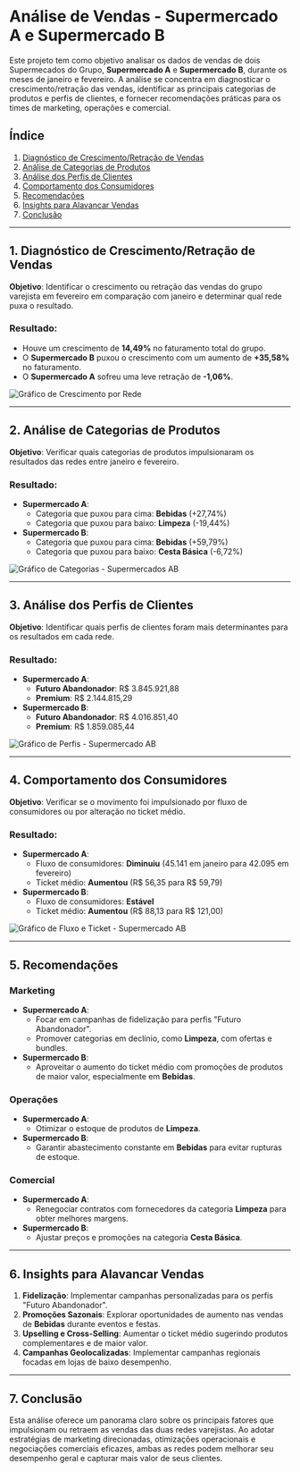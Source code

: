 # Análise de Vendas - Supermercado A e Supermercado B

Este projeto tem como objetivo analisar os dados de vendas de dois Supermecados do Grupo, **Supermercado A** e **Supermercado B**, durante os meses de janeiro e fevereiro. 
A análise se concentra em diagnosticar o crescimento/retração das vendas, identificar as principais categorias de produtos e perfis de clientes, e fornecer recomendações práticas para os times de marketing, operações e comercial.

## Índice
1. [Diagnóstico de Crescimento/Retração de Vendas](#1-diagnóstico-de-crescimento-retração-de-vendas)
2. [Análise de Categorias de Produtos](#2-análise-de-categorias-de-produtos)
3. [Análise dos Perfis de Clientes](#3-análise-dos-perfis-de-clientes)
4. [Comportamento dos Consumidores](#4-comportamento-dos-consumidores)
5. [Recomendações](#5-recomendações)
6. [Insights para Alavancar Vendas](#6-insights-para-alavancar-vendas)
7. [Conclusão](#7-conclusão)

---

## 1. Diagnóstico de Crescimento/Retração de Vendas

**Objetivo**: Identificar o crescimento ou retração das vendas do grupo varejista em fevereiro em comparação com janeiro e determinar qual rede puxa o resultado.

### Resultado:
- Houve um crescimento de **14,49%** no faturamento total do grupo.
- O **Supermercado B** puxou o crescimento com um aumento de **+35,58%** no faturamento.
- O **Supermercado A** sofreu uma leve retração de **-1,06%**.

![Gráfico de Crescimento por Rede](crescimento_vendas.png)

---

## 2. Análise de Categorias de Produtos

**Objetivo**: Verificar quais categorias de produtos impulsionaram os resultados das redes entre janeiro e fevereiro.

### Resultado:
- **Supermercado A**:
  - Categoria que puxou para cima: **Bebidas** (+27,74%)
  - Categoria que puxou para baixo: **Limpeza** (-19,44%)
- **Supermercado B**:
  - Categoria que puxou para cima: **Bebidas** (+59,79%)
  - Categoria que puxou para baixo: **Cesta Básica** (-6,72%)

![Gráfico de Categorias - Supermercados AB](categorias_supermercado_ab.png)

---

## 3. Análise dos Perfis de Clientes

**Objetivo**: Identificar quais perfis de clientes foram mais determinantes para os resultados em cada rede.

### Resultado:
- **Supermercado A**:
  - **Futuro Abandonador**: R$ 3.845.921,88
  - **Premium**: R$ 2.144.815,29
- **Supermercado B**:
  - **Futuro Abandonador**: R$ 4.016.851,40
  - **Premium**: R$ 1.859.085,44

![Gráfico de Perfis - Supermercado AB](perfis_supermercado_ab.png)

---

## 4. Comportamento dos Consumidores

**Objetivo**: Verificar se o movimento foi impulsionado por fluxo de consumidores ou por alteração no ticket médio.

### Resultado:
- **Supermercado A**:
  - Fluxo de consumidores: **Diminuiu** (45.141 em janeiro para 42.095 em fevereiro)
  - Ticket médio: **Aumentou** (R$ 56,35 para R$ 59,79)
- **Supermercado B**:
  - Fluxo de consumidores: **Estável**
  - Ticket médio: **Aumentou** (R$ 88,13 para R$ 121,00)

![Gráfico de Fluxo e Ticket - Supermercado AB](fluxo_ticket_ab.png)

---

## 5. Recomendações

### **Marketing**
- **Supermercado A**:
  - Focar em campanhas de fidelização para perfis "Futuro Abandonador".
  - Promover categorias em declínio, como **Limpeza**, com ofertas e bundles.
- **Supermercado B**:
  - Aproveitar o aumento do ticket médio com promoções de produtos de maior valor, especialmente em **Bebidas**.

### **Operações**
- **Supermercado A**:
  - Otimizar o estoque de produtos de **Limpeza**.
- **Supermercado B**:
  - Garantir abastecimento constante em **Bebidas** para evitar rupturas de estoque.

### **Comercial**
- **Supermercado A**:
  - Renegociar contratos com fornecedores da categoria **Limpeza** para obter melhores margens.
- **Supermercado B**:
  - Ajustar preços e promoções na categoria **Cesta Básica**.

---

## 6. Insights para Alavancar Vendas

1. **Fidelização**: Implementar campanhas personalizadas para os perfis "Futuro Abandonador".
2. **Promoções Sazonais**: Explorar oportunidades de aumento nas vendas de **Bebidas** durante eventos e festas.
3. **Upselling e Cross-Selling**: Aumentar o ticket médio sugerindo produtos complementares e de maior valor.
4. **Campanhas Geolocalizadas**: Implementar campanhas regionais focadas em lojas de baixo desempenho.

---

## 7. Conclusão

Esta análise oferece um panorama claro sobre os principais fatores que impulsionam ou retraem as vendas das duas redes varejistas. Ao adotar estratégias de marketing direcionadas, otimizações operacionais e negociações comerciais eficazes, ambas as redes podem melhorar seu desempenho geral e capturar mais valor de seus clientes.
